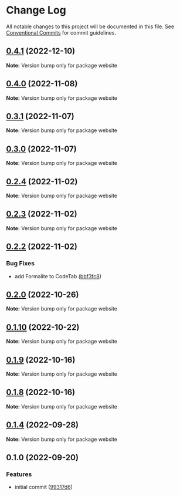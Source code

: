 # Change Log

All notable changes to this project will be documented in this file.
See [Conventional Commits](https://conventionalcommits.org) for commit guidelines.

## [0.4.1](https://github.com/novin-develop/formalite/compare/v0.4.0...v0.4.1) (2022-12-10)

**Note:** Version bump only for package website






## [0.4.0](https://github.com/novin-develop/formalite/compare/v0.3.1...v0.4.0) (2022-11-08)

**Note:** Version bump only for package website






## [0.3.1](https://github.com/novin-develop/formalite/compare/v0.3.0...v0.3.1) (2022-11-07)

**Note:** Version bump only for package website





## [0.3.0](https://github.com/novin-develop/formalite/compare/v0.2.4...v0.3.0) (2022-11-07)

**Note:** Version bump only for package website






## [0.2.4](https://github.com/novin-develop/formalite/compare/v0.2.3...v0.2.4) (2022-11-02)

**Note:** Version bump only for package website






## [0.2.3](https://github.com/novin-develop/formalite/compare/v0.2.2...v0.2.3) (2022-11-02)

**Note:** Version bump only for package website






## [0.2.2](https://github.com/novin-develop/formalite/compare/v0.2.1...v0.2.2) (2022-11-02)


### Bug Fixes

* add Formalite to CodeTab ([bbf3fc8](https://github.com/novin-develop/formalite/commit/bbf3fc812df871b5880b4f16550a257b52722b2e))




## [0.2.0](https://github.com/novin-develop/formalite/compare/v0.1.10...v0.2.0) (2022-10-26)

**Note:** Version bump only for package website






## [0.1.10](https://github.com/novin-develop/formalite/compare/v0.1.9...v0.1.10) (2022-10-22)

**Note:** Version bump only for package website






## [0.1.9](https://github.com/novin-develop/formalite/compare/v0.1.8...v0.1.9) (2022-10-16)

**Note:** Version bump only for package website






## [0.1.8](https://github.com/novin-develop/formalite/compare/v0.1.7...v0.1.8) (2022-10-16)

**Note:** Version bump only for package website






## [0.1.4](https://github.com/novin-develop/formalite/compare/v0.1.3...v0.1.4) (2022-09-28)

**Note:** Version bump only for package website






## 0.1.0 (2022-09-20)


### Features

* initial commit ([99317d6](https://github.com/novin-develop/formalite/commit/99317d666b32e7f2bef9280bb2fbfb92529d66ec))
